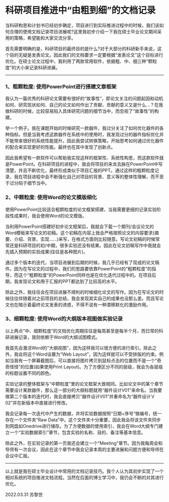 # 科研项目推进中“由粗到细”的文档记录


当科研构思和计划书已经初步确定，项目进行到实际推进过程中的时候，我们该如何合理的使用文档记录项目进展呢?这里我初步介绍一下我在硕士毕业论文期间采用的策略，希望能和大家交流分享。

首先需要明确的是，科研项目的最终目的是什么?对于大部分的科研新手来说，这个目的无疑是发表论文。因此我们的文档要求一定要根据“发表论文”这个目标进行优化。在硕士论文过程中，我利用了两款常用软件，依据粗、中、细三种“颗粒度”的大小来记录科研进展。

<hr />

<h3><a id="1%E3%80%81%E7%B2%97%E9%A2%97%E7%B2%92%E5%BA%A6%E4%BD%BF%E7%94%A8-powerpoint%E8%BF%9B%E8%A1%8C%E6%90%AD%E5%BB%BA%E6%96%87%E7%AB%A0%E6%A1%86%E6%9E%B6" class="anchor" aria-hidden="true"></a>1、粗颗粒度: 使用PowerPoint进行搭建文章框架</h3>
我认为一篇优秀的科研论文需要有很好的“故事性”，即论文关注的问题起因和动机如何、研究现状如何、自己的论文如何作出了贡献、贡献的意义又是什么…？在我做科研的时候，比较容易陷入具体研究问题的细节当中，而忽视了“故事性”的构建。

举一个例子。我在课题开始的时候研究一款器件，我过分关注了如何优化器件的各种指标。但是当我考虑这款器件在系统中的使用时，我发现过分的器件指标优化并不能带来很好的系统性能提升。因此我尝试转换策略，开始思考如何通过优化器件的配合来实现更好的性能。最终也在其中发现了创新点。

因此我希望有一款软件可以帮助我实现这样的框架性、系统性构思，而这款软件就是PowerPoint。在科研项目的进程中，我会将项目的来龙去脉在PowerPoint中写清楚，并且不断优化，最终形成类似于项目汇报的PPT。通过这样的粗颗粒度记录，我在项目进程中会不断强化自己对项目的背景、意义等的整体性理解，而不至于过分陷于细节当中。
<h3><a id="2%E3%80%81%E4%B8%AD%E9%A2%97%E7%B2%92%E5%BA%A6%E4%BD%BF%E7%94%A8-word%E7%9A%84%E8%AE%BA%E6%96%87%E6%A8%A1%E7%89%88%E7%BB%86%E5%8C%96" class="anchor" aria-hidden="true"></a>2、中颗粒度: 使用Word的论文模版细化</h3>
使用PowerPoint比较适合粗颗粒度的论文框架搭建，当我需要更细的记录实验阶段性成果时，我会使用Word的论文模版。

当利用PowerPoint搭建好初步论文框架后，我就会下载一个期刊/会议论文的Word模板来写论文的初稿。这个初稿在内容上我会严格按照论文的内容要求(摘要、介绍、背景、实现……)来写，在格式方面则比较随意。写论文初稿的时候常常还是科研项目的初/中期，很多实验还没有结果。因此在论文初稿写作中我就会先插入预期的实验成果(往往是各种图片)。

通过多个版本的迭代，当项目进展到后期的时候，我几乎已经有了现成的论文稿件。因为在写论文的过程中，我们的思路要依靠PowerPoint的“粗颗粒度”的指导，而这个“粗颗粒度”的PowerPoint同样也是在优化迭代过程中的。在项目后期，我发现论文和用于汇报的PPT都达到了比较高的水平。

除此之外，我往往会在项目进展不顺利的时候细化论文的写作。因为在写论文的时候往往伴随着对之前项目的总结，我会发现其实自己的成果也没那么差。而且写论文也在暗示着最终论文发表的诱惑，不得不说有一种潜移默化的激励作用。
<h3><a id="3%E3%80%81%E7%BB%86%E9%A2%97%E7%B2%92%E5%BA%A6%E4%BD%BF%E7%94%A8-word%E7%9A%84%E5%A4%A7%E7%BA%B2%E7%89%88%E6%9C%AC%E8%A7%86%E5%9B%BE%E5%81%9A%E5%AE%9E%E9%AA%8C%E8%AE%B0%E5%BD%95" class="anchor" aria-hidden="true"></a>3、细颗粒度: 使用Word的大纲版本视图做实验记录</h3>
以上两点“中、细颗粒度”的文档优化周期往往是每周甚至是每半个月，而日常的科研进展记录，我则依赖于Word的大纲试图模式。

我首先会激活Word的“大纲视图”，因为这样我可以很方便的进行索引。除此之外，我会将这个Word设置为“Web Layout”，因为这样就可以不受排版的约束。例如当我有一个屏幕截图后，可以直接将图片拷贝到鼠标点击的位置而不是一个“奇奇怪怪”的位置(如果使用Print Layout)。为了方便区分不同的层级，我会为各层级的标题设置不同的颜色。

实验记录的整体框架与“中颗粒度”里的论文框架大致相同。比如论文中的某个章节需要设计某款器件，那么这一部分的大纲标题就用“器件设计V01”来命名。当我要做第二个版本的迭代时，我会直接拷贝“器件设计V01”并重命名为“器件设计Ｖ02”并在新版本中直接进行修改。

我会记录每一次迭代中产生的数据，并将实验数据按照“日期+序号”做编号，统一存在一个文件夹“Raw Data”中。这个文件夹十分重要，因此我会将该文件夹同步到网盘如Onedrive进行储存。为了方便数据的使用索引，我会在Word大纲专门建立一个“实验数据索引”章节，包含实验的名称、目的、备注等基本信息。

除此之外，在实验记录的第一页我还会建立一个“Meeting”章节。因为我每周会和导师有一次会议，因此在这个章节中我会记录本周的主要进展和问题方便和导师在会议中汇报。

<hr />

以上就是我在硕士毕业设计中常用的文档记录技巧。我个人认为其初步实现了一个相对系统的项目推进文档流程。当然在后面的博士学习中，我仍会不断的对其进行优化。

2022.03.31 苏黎世
